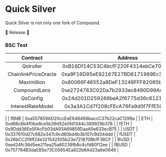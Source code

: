 Quick Silver
=================
Quick Silver is not only one fork of Compound.

🎉 Release 🎉
### BSC Test
|       Contract       |                  Address                   |
| :------------------: | :----------------------------------------: |
| Qstroller | 0xB16Df14C53C4bcfF220F4314ebCe70183dD804c0 |
| ChainlinkPriceOracle | 0xa9F16D95eE92167E27BD6171989Ec39a9d30031D|
| Maximillion | 0x80066F46552a8DeF13249FFF82085b4B6B748F59|
| CompoundLens | 0xe2724763C02Da7b2933ec8490D99Ae598bdb96d3|
| QsConfig | 0x24d201D259266beA2f6775d36c6121a3F93A3aD2|
| InterestRateModel | 0x3a3A1Cd7f208cFEcA76Fa9d0f7FfE5022b7814e1
|
| fBNB | 0xa557859AD20ccEeE646469baccC37b22caC1299a |
| ETH | 0xd66c6b4f0be8ce5b39d52e0fd1344c389929b378
|
| fETH | 0x9Ddd36Ee5FAcFb03dA93A69859DaaA5e633ecB75
|
| USDT | 0x337610d27c682e347c9cd60bd4b3b107c9d34ddd
|
| fUSDT | 0x26bCC2f4ff24e321542505b23e721870Bb1F36CF
|
| BUSD | 0xed24fc36d5ee211ea25a80239fb8c4cfd80f12ee
|
| fBUSD | 0x757764B3daEB5e73C05654Ea922b6Ad23a6e0648
|